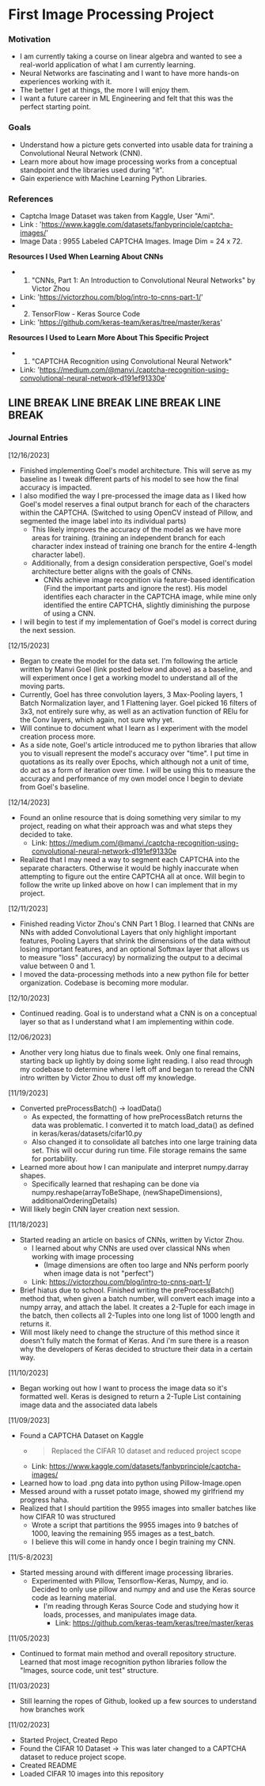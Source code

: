 # First Image Processing Project

### Motivation
- I am currently taking a course on linear algebra and wanted to see a real-world application of what I am currently learning.
- Neural Networks are fascinating and I want to have more hands-on experiences working with it.
- The better I get at things, the more I will enjoy them.
- I want a future career in ML Engineering and felt that this was the perfect starting point.

### Goals
- Understand how a picture gets converted into usable data for training a Convolutional Neural Network (CNN).
- Learn more about how image processing works from a conceptual standpoint and the libraries used during "it".
- Gain experience with Machine Learning Python Libraries.

### References
* Captcha Image Dataset was taken from Kaggle, User "Ami".
* Link : 'https://www.kaggle.com/datasets/fanbyprinciple/captcha-images/'
* Image Data : 9955 Labeled CAPTCHA Images. Image Dim = 24 x 72.

**Resources I Used When Learning About CNNs**
* 1. "CNNs, Part 1: An Introduction to Convolutional Neural Networks" by Victor Zhou
* Link: 'https://victorzhou.com/blog/intro-to-cnns-part-1/'
* 2. TensorFlow - Keras Source Code
* Link: 'https://github.com/keras-team/keras/tree/master/keras'

**Resources I Used to Learn More About This Specific Project**
* 1. "CAPTCHA Recognition using Convolutional Neural Network"
* Link: 'https://medium.com/@manvi./captcha-recognition-using-convolutional-neural-network-d191ef91330e'

## LINE BREAK LINE BREAK LINE BREAK LINE BREAK

### Journal Entries
[12/16/2023]
- Finished implementing Goel's model architecture. This will serve as my baseline as I tweak different parts of his model to see how the final accuracy is impacted.
- I also modified the way I pre-processed the image data as I liked how Goel's model reserves a final output branch for each of the characters within the CAPTCHA. (Switched to using OpenCV instead of Pillow, and segmented the image label into its individual parts)
  - This likely improves the accuracy of the model as we have more areas for training. (training an independent branch for each character index instead of training one branch for the entire 4-length character label). 
  - Additionally, from a design consideration perspective, Goel's model architecture better aligns with the goals of CNNs. 
    - CNNs achieve image recognition via feature-based identification (Find the important parts and ignore the rest). His model identifies each character in the CAPTCHA image, while mine only identified the entire CAPTCHA, slightly diminishing the purpose of using a CNN.
- I will begin to test if my implementation of Goel's model is correct during the next session.

[12/15/2023]
- Began to create the model for the data set. I'm following the article written by Manvi Goel (link posted below and above) as a baseline, and will experiment once I get a working model to understand all of the moving parts.
- Currently, Goel has three convolution layers, 3 Max-Pooling layers, 1 Batch Normalization layer, and 1 Flattening layer. Goel picked 16 filters of 3x3, not entirely sure why, as well as an activation function of RElu for the Conv layers, which again, not sure why yet.
- Will continue to document what I learn as I experiment with the model creation process more.
- As a side note, Goel's article introduced me to python libraries that allow you to visuall represent the model's accuracy over "time". I put time in quotations as its really over Epochs, which although not a unit of time, do act as a form of iteration over time. I will be using this to measure the accuracy and performance of my own model once I begin to deviate from Goel's baseline.

[12/14/2023]
- Found an online resource that is doing something very similar to my project, reading on what their approach was and what steps they decided to take.
   - Link: https://medium.com/@manvi./captcha-recognition-using-convolutional-neural-network-d191ef91330e
- Realized that I may need a way to segment each CAPTCHA into the separate characters. Otherwise it would be highly inaccurate when attempting to figure out the entire CAPTCHA all at once. Will begin to follow the write up linked above on how I can implement that in my project.

[12/11/2023]
- Finished reading Victor Zhou's CNN Part 1 Blog. I learned that CNNs are NNs with added Convolutional Layers that only highlight important features, Pooling Layers that shrink the dimensions of the data without losing important features, and an optional Softmax layer that allows us to measure "loss" (accuracy) by normalizing the output to a decimal value between 0 and 1. 
- I moved the data-processing methods into a new python file for better organization. Codebase is becoming more modular.

[12/10/2023]
- Continued reading. Goal is to understand what a CNN is on a conceptual layer so that as I understand what I am implementing within code.

[12/06/2023]
- Another very long hiatus due to finals week. Only one final remains, starting back up lightly by doing some light reading. I also read through my codebase to determine where I left off and began to reread the CNN intro written by Victor Zhou to dust off my knowledge.

[11/19/2023]
- Converted preProcessBatch() -> loadData()
  - As expected, the formatting of how preProcessBatch returns the data was problematic. I converted it to match load_data() as defined in keras/keras/datasets/cifar10.py
  - Also changed it to consolidate all batches into one large training data set. This will occur during run time. File storage remains the same for portability.
- Learned more about how I can manipulate and interpret numpy.darray shapes.
  - Specifically learned that reshaping can be done via numpy.reshape(arrayToBeShape, (newShapeDimensions), additionalOrderingDetails) 
- Will likely begin CNN layer creation next session.

[11/18/2023]
- Started reading an article on basics of CNNs, written by Victor Zhou.
  - I learned about why CNNs are used over classical NNs when working with image processing
    - (Image dimensions are often too large and NNs perform poorly when image data is not "perfect")
  - Link: https://victorzhou.com/blog/intro-to-cnns-part-1/
- Brief hiatus due to school. Finished writing the preProcessBatch() method that, when given a batch number, will convert each image into a numpy array, and attach the label. It creates a 2-Tuple for each image in the batch, then collects all 2-Tuples into one long list of 1000 length and returns it.
- Will most likely need to change the structure of this method since it doesn't fully match the format of Keras. And i'm sure there is a reason why the developers of Keras decided to structure their data in a certain way.

[11/10/2023]
 - Began working out how I want to process the image data so it's formatted well. Keras is designed to return a 2-Tuple List containing image data and the associated data labels

[11/09/2023]
- Found a CAPTCHA Dataset on Kaggle
  - > Replaced the CIFAR 10 dataset and reduced project scope
  - Link: https://www.kaggle.com/datasets/fanbyprinciple/captcha-images/
- Learned how to load .png data into python using Pillow-Image.open
- Messed around with a russet potato image, showed my girlfriend my progress haha.
- Realized that I should partition the 9955 images into smaller batches like how CIFAR 10 was structured
  - Wrote a script that partitions the 9955 images into 9 batches of 1000, leaving the remaining 955 images as a test_batch.
  - I believe this will come in handy once I begin training my CNN.
 
[11/5-8/2023]
- Started messing around with different image processing libraries.
  - Experimented with Pillow, Tensorflow-Keras, Numpy, and io. Decided to only use pillow and numpy and and use the Keras source code as learning material.
    - I'm reading through Keras Source Code and studying how it loads, processes, and manipulates image data.
      - Link: https://github.com/keras-team/keras/tree/master/keras
 
[11/05/2023]
- Continued to format main method and overall repository structure. Learned that most image recognition python libraries follow the "Images, source code, unit test" structure.

[11/03/2023]
- Still learning the ropes of Github, looked up a few sources to understand how branches work

[11/02/2023]
- Started Project, Created Repo
- Found the CIFAR 10 Dataset -> This was later changed to a CAPTCHA dataset to reduce project scope.
- Created README
- Loaded CIFAR 10 images into this repository
